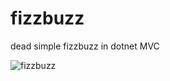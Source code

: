 # fizzbuzz
dead simple fizzbuzz in dotnet MVC

![fizzbuzz](https://github.com/wocdotcode/fizzbuzz/assets/155828873/3cff59dd-924b-4e40-95e7-95cace21d19f)
